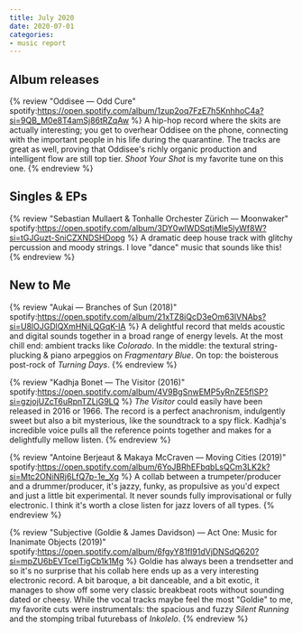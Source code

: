 ```yaml
---
title: July 2020
date: 2020-07-01
categories:
- music report
---
```


## Album releases

{% review "Oddisee — Odd Cure"
  spotify:https://open.spotify.com/album/1zup2oq7FzE7h5KnhhoC4a?si=9QB_M0e8T4amSj86tRZqAw
%}
  A hip-hop record where the skits are actually interesting; you get to overhear Oddisee on the phone, connecting with the important people in his life during the quarantine. The tracks are great as well, proving that Oddisee's richly organic production and intelligent flow are still top tier. _Shoot Your Shot_ is my favorite tune on this one.
{% endreview %}


## Singles & EPs

{% review "Sebastian Mullaert & Tonhalle Orchester Zürich — Moonwaker"
  spotify:https://open.spotify.com/album/3DY0wIWDSqtjMle5lyWf8W?si=tGJGuzt-SniCZXNDSHDopg
%}
  A dramatic deep house track with glitchy percussion and moody strings. I love "dance" music that sounds like this!
{% endreview %}


## New to Me

{% review "Aukai — Branches of Sun (2018)"
  spotify:https://open.spotify.com/album/21xTZ8iQcD3eOm63lVNAbs?si=U8lOJGDlQXmHNiLQGqK-IA
%}
  A delightful record that melds acoustic and digital sounds together in a broad range of energy levels. At the most chill end: ambient tracks like _Colorado_. In the middle: the textural string-plucking & piano arpeggios on _Fragmentary Blue_. On top: the boisterous post-rock of _Turning Days_.
{% endreview %}

{% review "Kadhja Bonet — The Visitor (2016)"
  spotify:https://open.spotify.com/album/4V9BgSnwEMP5yRnZE5flSP?si=gzjojUZcT6uRpnTZLjG9LQ
%}
  _The Visitor_ could easily have been released in 2016 or 1966. The record is a perfect anachronism, indulgently sweet but also a bit mysterious, like the soundtrack to a spy flick. Kadhja's incredible voice pulls all the reference points together and makes for a delightfully mellow listen.
{% endreview %}

{% review "Antoine Berjeaut & Makaya McCraven — Moving Cities (2019)"
  spotify:https://open.spotify.com/album/6YoJBRhEFbqbLsQCm3LK2k?si=Mtc2ONiNRj6LfQ7p-1e_Xg
%}
  A collab between a trumpeter/producer and a drummer/producer, it's jazzy, funky, as propulsive as you'd expect and just a little bit experimental. It never sounds fully improvisational or fully electronic. I think it's worth a close listen for jazz lovers of all types.
{% endreview %}

{% review "Subjective (Goldie & James Davidson) — Act One: Music for Inanimate Objects (2019)"
  spotify:https://open.spotify.com/album/6fgyY81fI91dVjDNSdQ620?si=mpZU6bEVTcelTigCb1k1Mg
%}
  Goldie has always been a trendsetter and so it's no surprise that his collab here ends up as a very interesting electronic record. A bit baroque, a bit danceable, and a bit exotic, it manages to show off some very classic breakbeat roots without sounding dated or cheesy. While the vocal tracks maybe feel the most "Goldie" to me, my favorite cuts were instrumentals: the spacious and fuzzy _Silent Running_ and the stomping tribal futurebass of _Inkolelo_.
{% endreview %}
